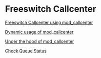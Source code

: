 # Freeswitch Callcenter

[Freeswitch Callcenter using mod_callcenter](https://github.com/raspberry-pi-maker/VoIP-related-codes/blob/main/Freeswitch%20mod_calltcenter/How%20to%20use%20mod_callcenter.md)

[Dynamic usage of mod_callcenter](https://github.com/raspberry-pi-maker/VoIP-related-codes/blob/main/Freeswitch%20mod_calltcenter/Dynamic%20usage%20of%20mod_callcenter.md)

[Under the hood of mod_callcenter](https://github.com/raspberry-pi-maker/VoIP-related-codes/blob/main/Freeswitch%20mod_calltcenter/Dynamic%20usage%20of%20mod_callcenter.md)

[Check Queue Status](https://github.com/raspberry-pi-maker/VoIP-related-codes/blob/main/FreeSWITCH/mod_calltcenter/Check%20queue%20status.md)

